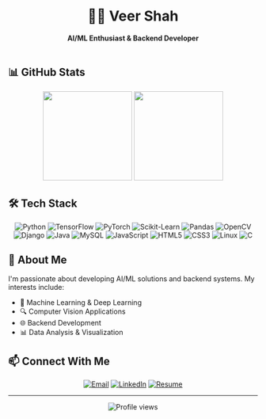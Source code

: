 # <div align="center">👨‍💻 Veer Shah</div>
<div align="center">
  <strong>AI/ML Enthusiast & Backend Developer</strong>
</div>

<br>

## 📊 GitHub Stats
<div align="center">
  <img height="180em" src="https://github-readme-stats.vercel.app/api/top-langs/?username=veershah04&layout=compact&theme=tokyonight" />
  <img height="180em" src="https://github-readme-streak-stats.herokuapp.com/?user=veershah04&theme=tokyonight" />
</div>

## 🛠️ Tech Stack
<div align="center">
  
  ![Python](https://img.shields.io/badge/-Python-3776AB?style=flat-square&logo=python&logoColor=white)
  ![TensorFlow](https://img.shields.io/badge/-TensorFlow-FF6F00?style=flat-square&logo=tensorflow&logoColor=white)
  ![PyTorch](https://img.shields.io/badge/-PyTorch-EE4C2C?style=flat-square&logo=pytorch&logoColor=white)
  ![Scikit-Learn](https://img.shields.io/badge/-ScikitLearn-F7931E?style=flat-square&logo=scikit-learn&logoColor=white)
  ![Pandas](https://img.shields.io/badge/-Pandas-150458?style=flat-square&logo=pandas&logoColor=white)
  ![OpenCV](https://img.shields.io/badge/-OpenCV-5C3EE8?style=flat-square&logo=opencv&logoColor=white)
  ![Django](https://img.shields.io/badge/-Django-092E20?style=flat-square&logo=django&logoColor=white)
  ![Java](https://img.shields.io/badge/-Java-007396?style=flat-square&logo=java&logoColor=white)
  ![MySQL](https://img.shields.io/badge/-MySQL-4479A1?style=flat-square&logo=mysql&logoColor=white)
  ![JavaScript](https://img.shields.io/badge/-JavaScript-F7DF1E?style=flat-square&logo=javascript&logoColor=black)
  ![HTML5](https://img.shields.io/badge/-HTML5-E34F26?style=flat-square&logo=html5&logoColor=white)
  ![CSS3](https://img.shields.io/badge/-CSS3-1572B6?style=flat-square&logo=css3&logoColor=white)
  ![Linux](https://img.shields.io/badge/-Linux-FCC624?style=flat-square&logo=linux&logoColor=black)
  ![C](https://img.shields.io/badge/-C-A8B9CC?style=flat-square&logo=c&logoColor=black)
</div>

## 🚀 About Me

I'm passionate about developing AI/ML solutions and backend systems. My interests include:

- 🧠 Machine Learning & Deep Learning
- 🔍 Computer Vision Applications
- 🌐 Backend Development
- 📊 Data Analysis & Visualization

## 📫 Connect With Me

<div align="center">
  
  [![Email](https://img.shields.io/badge/Email-sveershah04%40gmail.com-red?style=for-the-badge&logo=gmail)](mailto:sveershah04@gmail.com)
  [![LinkedIn](https://img.shields.io/badge/LinkedIn-Veer_Shah-blue?style=for-the-badge&logo=linkedin)](https://www.linkedin.com/in/veershah04/)
  [![Resume](https://img.shields.io/badge/Resume-View_CV-green?style=for-the-badge&logo=adobe)](https://drive.google.com/file/d/1ltm1UXYeNx94lavh_jWCydMLhtLlNV1N/view?usp=drive_link)
  
</div>

---

<div align="center">
  <img src="https://komarev.com/ghpvc/?username=veershah04&color=brightgreen&style=flat-square" alt="Profile views" />
</div>
